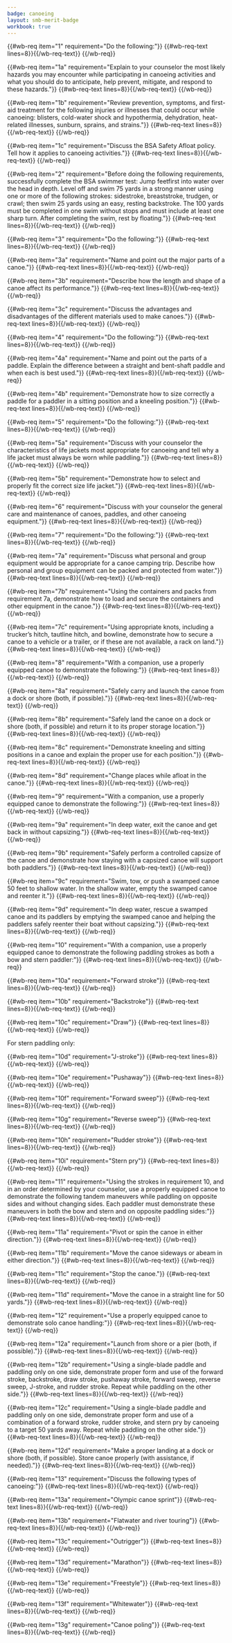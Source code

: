 ```yaml
---
badge: canoeing
layout: smb-merit-badge
workbook: true
---
```



{{#wb-req item="1" requirement="Do the following:"}}
{{#wb-req-text lines=8}}{{/wb-req-text}}
{{/wb-req}}

{{#wb-req item="1a" requirement="Explain to your counselor the most likely hazards you may encounter while participating in canoeing activities and what you should do to anticipate, help prevent, mitigate, and respond to these hazards."}}
{{#wb-req-text lines=8}}{{/wb-req-text}}
{{/wb-req}}

{{#wb-req item="1b" requirement="Review prevention, symptoms, and first-aid treatment for the following injuries or illnesses that could occur while canoeing: blisters, cold-water shock and hypothermia, dehydration, heat-related illnesses, sunburn, sprains, and strains."}}
{{#wb-req-text lines=8}}{{/wb-req-text}}
{{/wb-req}}

{{#wb-req item="1c" requirement="Discuss the BSA Safety Afloat policy. Tell how it applies to canoeing activities."}}
{{#wb-req-text lines=8}}{{/wb-req-text}}
{{/wb-req}}

{{#wb-req item="2" requirement="Before doing the following requirements, successfully complete the BSA swimmer test: Jump feetfirst into water over the head in depth. Level off and swim 75 yards in a strong manner using one or more of the following strokes: sidestroke, breaststroke, trudgen, or crawl; then swim 25 yards using an easy, resting backstroke. The 100 yards must be completed in one swim without stops and must include at least one sharp turn. After completing the swim, rest by floating."}}
{{#wb-req-text lines=8}}{{/wb-req-text}}
{{/wb-req}}

{{#wb-req item="3" requirement="Do the following:"}}
{{#wb-req-text lines=8}}{{/wb-req-text}}
{{/wb-req}}

{{#wb-req item="3a" requirement="Name and point out the major parts of a canoe."}}
{{#wb-req-text lines=8}}{{/wb-req-text}}
{{/wb-req}}

{{#wb-req item="3b" requirement="Describe how the length and shape of a canoe affect its performance."}}
{{#wb-req-text lines=8}}{{/wb-req-text}}
{{/wb-req}}

{{#wb-req item="3c" requirement="Discuss the advantages and disadvantages of the different materials used to make canoes."}}
{{#wb-req-text lines=8}}{{/wb-req-text}}
{{/wb-req}}

{{#wb-req item="4" requirement="Do the following:"}}
{{#wb-req-text lines=8}}{{/wb-req-text}}
{{/wb-req}}

{{#wb-req item="4a" requirement="Name and point out the parts of a paddle. Explain the difference between a straight and bent-shaft paddle and when each is best used."}}
{{#wb-req-text lines=8}}{{/wb-req-text}}
{{/wb-req}}

{{#wb-req item="4b" requirement="Demonstrate how to size correctly a paddle for a paddler in a sitting position and a kneeling position."}}
{{#wb-req-text lines=8}}{{/wb-req-text}}
{{/wb-req}}

{{#wb-req item="5" requirement="Do the following:"}}
{{#wb-req-text lines=8}}{{/wb-req-text}}
{{/wb-req}}

{{#wb-req item="5a" requirement="Discuss with your counselor the characteristics of life jackets most appropriate for canoeing and tell why a life jacket must always be worn while paddling."}}
{{#wb-req-text lines=8}}{{/wb-req-text}}
{{/wb-req}}

{{#wb-req item="5b" requirement="Demonstrate how to select and properly fit the correct size life jacket."}}
{{#wb-req-text lines=8}}{{/wb-req-text}}
{{/wb-req}}

{{#wb-req item="6" requirement="Discuss with your counselor the general care and maintenance of canoes, paddles, and other canoeing equipment."}}
{{#wb-req-text lines=8}}{{/wb-req-text}}
{{/wb-req}}

{{#wb-req item="7" requirement="Do the following:"}}
{{#wb-req-text lines=8}}{{/wb-req-text}}
{{/wb-req}}

{{#wb-req item="7a" requirement="Discuss what personal and group equipment would be appropriate for a canoe camping trip. Describe how personal and group equipment can be packed and protected from water."}}
{{#wb-req-text lines=8}}{{/wb-req-text}}
{{/wb-req}}

{{#wb-req item="7b" requirement="Using the containers and packs from requirement 7a, demonstrate how to load and secure the containers and other equipment in the canoe."}}
{{#wb-req-text lines=8}}{{/wb-req-text}}
{{/wb-req}}

{{#wb-req item="7c" requirement="Using appropriate knots, including a trucker’s hitch, tautline hitch, and bowline, demonstrate how to secure a canoe to a vehicle or a trailer, or if these are not available, a rack on land."}}
{{#wb-req-text lines=8}}{{/wb-req-text}}
{{/wb-req}}

{{#wb-req item="8" requirement="With a companion, use a properly equipped canoe to demonstrate the following:"}}
{{#wb-req-text lines=8}}{{/wb-req-text}}
{{/wb-req}}

{{#wb-req item="8a" requirement="Safely carry and launch the canoe from a dock or shore (both, if possible)."}}
{{#wb-req-text lines=8}}{{/wb-req-text}}
{{/wb-req}}

{{#wb-req item="8b" requirement="Safely land the canoe on a dock or shore (both, if possible) and return it to its proper storage location."}}
{{#wb-req-text lines=8}}{{/wb-req-text}}
{{/wb-req}}

{{#wb-req item="8c" requirement="Demonstrate kneeling and sitting positions in a canoe and explain the proper use for each position."}}
{{#wb-req-text lines=8}}{{/wb-req-text}}
{{/wb-req}}

{{#wb-req item="8d" requirement="Change places while afloat in the canoe."}}
{{#wb-req-text lines=8}}{{/wb-req-text}}
{{/wb-req}}

{{#wb-req item="9" requirement="With a companion, use a properly equipped canoe to demonstrate the following:"}}
{{#wb-req-text lines=8}}{{/wb-req-text}}
{{/wb-req}}

{{#wb-req item="9a" requirement="In deep water, exit the canoe and get back in without capsizing."}}
{{#wb-req-text lines=8}}{{/wb-req-text}}
{{/wb-req}}

{{#wb-req item="9b" requirement="Safely perform a controlled capsize of the canoe and demonstrate how staying with a capsized canoe will support both paddlers."}}
{{#wb-req-text lines=8}}{{/wb-req-text}}
{{/wb-req}}

{{#wb-req item="9c" requirement="Swim, tow, or push a swamped canoe 50 feet to shallow water. In the shallow water, empty the swamped canoe and reenter it."}}
{{#wb-req-text lines=8}}{{/wb-req-text}}
{{/wb-req}}

{{#wb-req item="9d" requirement="In deep water, rescue a swamped canoe and its paddlers by emptying the swamped canoe and helping the paddlers safely reenter their boat without capsizing."}}
{{#wb-req-text lines=8}}{{/wb-req-text}}
{{/wb-req}}

{{#wb-req item="10" requirement="With a companion, use a properly equipped canoe to demonstrate the following paddling strokes as both a bow and stern paddler:"}}
{{#wb-req-text lines=8}}{{/wb-req-text}}
{{/wb-req}}

{{#wb-req item="10a" requirement="Forward stroke"}}
{{#wb-req-text lines=8}}{{/wb-req-text}}
{{/wb-req}}

{{#wb-req item="10b" requirement="Backstroke"}}
{{#wb-req-text lines=8}}{{/wb-req-text}}
{{/wb-req}}

{{#wb-req item="10c" requirement="Draw"}}
{{#wb-req-text lines=8}}{{/wb-req-text}}
{{/wb-req}}

For stern paddling only:

{{#wb-req item="10d" requirement="J-stroke"}}
{{#wb-req-text lines=8}}{{/wb-req-text}}
{{/wb-req}}

{{#wb-req item="10e" requirement="Pushaway"}}
{{#wb-req-text lines=8}}{{/wb-req-text}}
{{/wb-req}}

{{#wb-req item="10f" requirement="Forward sweep"}}
{{#wb-req-text lines=8}}{{/wb-req-text}}
{{/wb-req}}

{{#wb-req item="10g" requirement="Reverse sweep"}}
{{#wb-req-text lines=8}}{{/wb-req-text}}
{{/wb-req}}

{{#wb-req item="10h" requirement="Rudder stroke"}}
{{#wb-req-text lines=8}}{{/wb-req-text}}
{{/wb-req}}

{{#wb-req item="10i" requirement="Stern pry"}}
{{#wb-req-text lines=8}}{{/wb-req-text}}
{{/wb-req}}

{{#wb-req item="11" requirement="Using the strokes in requirement 10, and in an order determined by your counselor, use a properly equipped canoe to demonstrate the following tandem maneuvers while paddling on opposite sides and without changing sides. Each paddler must demonstrate these maneuvers in both the bow and stern and on opposite paddling sides:"}}
{{#wb-req-text lines=8}}{{/wb-req-text}}
{{/wb-req}}

{{#wb-req item="11a" requirement="Pivot or spin the canoe in either direction."}}
{{#wb-req-text lines=8}}{{/wb-req-text}}
{{/wb-req}}

{{#wb-req item="11b" requirement="Move the canoe sideways or abeam in either direction."}}
{{#wb-req-text lines=8}}{{/wb-req-text}}
{{/wb-req}}

{{#wb-req item="11c" requirement="Stop the canoe."}}
{{#wb-req-text lines=8}}{{/wb-req-text}}
{{/wb-req}}

{{#wb-req item="11d" requirement="Move the canoe in a straight line for 50 yards."}}
{{#wb-req-text lines=8}}{{/wb-req-text}}
{{/wb-req}}

{{#wb-req item="12" requirement="Use a properly equipped canoe to demonstrate solo canoe handling:"}}
{{#wb-req-text lines=8}}{{/wb-req-text}}
{{/wb-req}}

{{#wb-req item="12a" requirement="Launch from shore or a pier (both, if possible)."}}
{{#wb-req-text lines=8}}{{/wb-req-text}}
{{/wb-req}}

{{#wb-req item="12b" requirement="Using a single-blade paddle and paddling only on one side, demonstrate proper form and use of the forward stroke, backstroke, draw stroke, pushaway stroke, forward sweep, reverse sweep, J-stroke, and rudder stroke. Repeat while paddling on the other side."}}
{{#wb-req-text lines=8}}{{/wb-req-text}}
{{/wb-req}}

{{#wb-req item="12c" requirement="Using a single-blade paddle and paddling only on one side, demonstrate proper form and use of a combination of a forward stroke, rudder stroke, and stern pry by canoeing to a target 50 yards away. Repeat while paddling on the other side."}}
{{#wb-req-text lines=8}}{{/wb-req-text}}
{{/wb-req}}

{{#wb-req item="12d" requirement="Make a proper landing at a dock or shore (both, if possible). Store canoe properly (with assistance, if needed)."}}
{{#wb-req-text lines=8}}{{/wb-req-text}}
{{/wb-req}}

{{#wb-req item="13" requirement="Discuss the following types of canoeing:"}}
{{#wb-req-text lines=8}}{{/wb-req-text}}
{{/wb-req}}

{{#wb-req item="13a" requirement="Olympic canoe sprint"}}
{{#wb-req-text lines=8}}{{/wb-req-text}}
{{/wb-req}}

{{#wb-req item="13b" requirement="Flatwater and river touring"}}
{{#wb-req-text lines=8}}{{/wb-req-text}}
{{/wb-req}}

{{#wb-req item="13c" requirement="Outrigger"}}
{{#wb-req-text lines=8}}{{/wb-req-text}}
{{/wb-req}}

{{#wb-req item="13d" requirement="Marathon"}}
{{#wb-req-text lines=8}}{{/wb-req-text}}
{{/wb-req}}

{{#wb-req item="13e" requirement="Freestyle"}}
{{#wb-req-text lines=8}}{{/wb-req-text}}
{{/wb-req}}

{{#wb-req item="13f" requirement="Whitewater"}}
{{#wb-req-text lines=8}}{{/wb-req-text}}
{{/wb-req}}

{{#wb-req item="13g" requirement="Canoe poling"}}
{{#wb-req-text lines=8}}{{/wb-req-text}}
{{/wb-req}}
